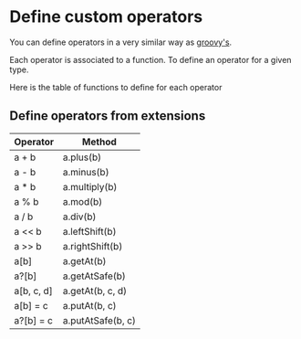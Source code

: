 # Define custom operators
You can define operators in a very similar way as [groovy's](https://groovy-lang.org/operators.html#Operator-Overloading).

Each operator is associated to a function. To define an operator for a given type.

Here is the table of functions to define for each operator


## Define operators from extensions


| Operator   | Method            |
|------------|-------------------|
| a + b      | a.plus(b)         |
| a - b      | a.minus(b)        |
| a * b      | a.multiply(b)     |
| a % b      | a.mod(b)          |
| a / b      | a.div(b)          |
| a << b     | a.leftShift(b)    |
| a \>> b    | a.rightShift(b)   |
| a[b]       | a.getAt(b)        |
| a?[b]      | a.getAtSafe(b)    |
| a[b, c, d] | a.getAt(b, c, d)  |
| a[b] = c   | a.putAt(b, c)     |
| a?[b] = c  | a.putAtSafe(b, c) |
